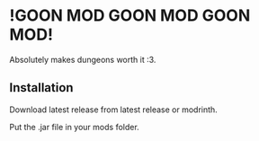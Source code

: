 # !GOON MOD GOON MOD GOON MOD!

Absolutely makes dungeons worth it :3.

## Installation

Download latest release from latest release or modrinth.

Put the .jar file in your mods folder.

